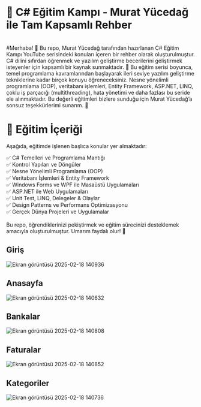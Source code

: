 # 🎯 C# Eğitim Kampı - Murat Yücedağ ile Tam Kapsamlı Rehber
<br/>
#Merhaba! 👋
Bu repo, Murat Yücedağ tarafından hazırlanan C# Eğitim Kampı YouTube serisindeki konuları içeren bir rehber olarak oluşturulmuştur. C# dilini sıfırdan öğrenmek ve yazılım geliştirme becerilerini geliştirmek isteyenler için kapsamlı bir kaynak sunmaktadır. 🚀
Bu eğitim serisi boyunca, temel programlama kavramlarından başlayarak ileri seviye yazılım geliştirme tekniklerine kadar birçok konuyu öğreneceksiniz. Nesne yönelimli programlama (OOP), veritabanı işlemleri, Entity Framework, ASP.NET, LINQ, çoklu iş parçacığı (multithreading), hata yönetimi ve daha fazlası bu seride ele alınmaktadır.
Bu değerli eğitimleri bizlere sunduğu için Murat Yücedağ’a sonsuz teşekkürlerimi sunarım. 🙏

# 📌 Eğitim İçeriği
Aşağıda, eğitimde işlenen başlıca konular yer almaktadır:

✅ C# Temelleri ve Programlama Mantığı
<br/>
✅ Kontrol Yapıları ve Döngüler
<br/>
✅ Nesne Yönelimli Programlama (OOP)
<br/>
✅ Veritabanı İşlemleri & Entity Framework
<br/>
✅ Windows Forms ve WPF ile Masaüstü Uygulamaları
<br/>
✅ ASP.NET ile Web Uygulamaları
<br/>
✅ Unit Test, LINQ, Delegeler & Olaylar
<br/>
✅ Design Patterns ve Performans Optimizasyonu
<br/>
✅ Gerçek Dünya Projeleri ve Uygulamalar
<br/>
<br/>
Bu repo, öğrendiklerinizi pekiştirmek ve eğitim sürecinizi desteklemek amacıyla oluşturulmuştur. Umarım faydalı olur! 🚀

## Giriş
![Ekran görüntüsü 2025-02-18 140936](https://github.com/user-attachments/assets/c4cd4731-7a54-4ba3-a0b8-0e6904e1f10f)

## Anasayfa
![Ekran görüntüsü 2025-02-18 140632](https://github.com/user-attachments/assets/3308a4f0-1500-4945-b4cf-43d1282b1f89)

## Bankalar
![Ekran görüntüsü 2025-02-18 140808](https://github.com/user-attachments/assets/efb79c6a-7023-4f15-938d-2d73b5db6089)

## Faturalar
![Ekran görüntüsü 2025-02-18 140852](https://github.com/user-attachments/assets/8555b096-66ec-42cf-845a-7b45e4c2d296)

## Kategoriler
![Ekran görüntüsü 2025-02-18 140736](https://github.com/user-attachments/assets/a2737cec-3da4-46cf-b73b-679e6178f377)

